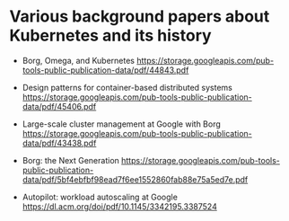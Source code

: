 # Various background papers about Kubernetes and its history

- Borg, Omega, and Kubernetes
https://storage.googleapis.com/pub-tools-public-publication-data/pdf/44843.pdf

- Design patterns for container-based distributed systems
https://storage.googleapis.com/pub-tools-public-publication-data/pdf/45406.pdf

- Large-scale cluster management at Google with Borg
https://storage.googleapis.com/pub-tools-public-publication-data/pdf/43438.pdf

- Borg: the Next Generation
https://storage.googleapis.com/pub-tools-public-publication-data/pdf/5bf4ebfbf98ead7f6ee1552860fab88e75a5ed7e.pdf

- Autopilot: workload autoscaling at Google
https://dl.acm.org/doi/pdf/10.1145/3342195.3387524

